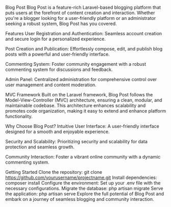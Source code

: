 Blog Post
Blog Post is a feature-rich Laravel-based blogging platform that puts users at the forefront of content creation and interaction. Whether you're a blogger looking for a user-friendly platform or an administrator seeking a robust system, Blog Post has you covered.

Features
User Registration and Authentication: Seamless account creation and secure login for a personalized experience.

Post Creation and Publication: Effortlessly compose, edit, and publish blog posts with a powerful and user-friendly interface.

Commenting System: Foster community engagement with a robust commenting system for discussions and feedback.

Admin Panel: Centralized administration for comprehensive control over user management and content moderation.

MVC Framework
Built on the Laravel framework, Blog Post follows the Model-View-Controller (MVC) architecture, ensuring a clean, modular, and maintainable codebase. This architecture enhances scalability and promotes code organization, making it easy to extend and enhance platform functionality.

Why Choose Blog Post?
Intuitive User Interface: A user-friendly interface designed for a smooth and enjoyable experience.

Security and Scalability: Prioritizing security and scalability for data protection and seamless growth.

Community Interaction: Foster a vibrant online community with a dynamic commenting system.

Getting Started
Clone the repository: git clone https://github.com/yourusername/projectname.git
Install dependencies: composer install
Configure the environment: Set up your .env file with the necessary configurations.
Migrate the database: php artisan migrate
Serve the application: php artisan serve
Explore the full potential of Blog Post and embark on a journey of seamless blogging and community interaction.
